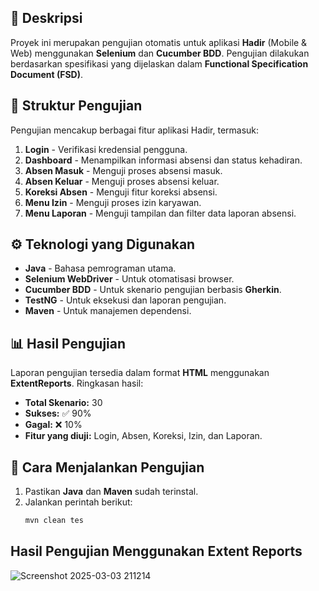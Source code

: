 ## 📌 Deskripsi
Proyek ini merupakan pengujian otomatis untuk aplikasi **Hadir** (Mobile & Web) menggunakan **Selenium** dan **Cucumber BDD**. Pengujian dilakukan berdasarkan spesifikasi yang dijelaskan dalam **Functional Specification Document (FSD)**.

## 📂 Struktur Pengujian
Pengujian mencakup berbagai fitur aplikasi Hadir, termasuk:
1. **Login** - Verifikasi kredensial pengguna.
2. **Dashboard** - Menampilkan informasi absensi dan status kehadiran.
3. **Absen Masuk** - Menguji proses absensi masuk.
4. **Absen Keluar** - Menguji proses absensi keluar.
5. **Koreksi Absen** - Menguji fitur koreksi absensi.
6. **Menu Izin** - Menguji proses izin karyawan.
7. **Menu Laporan** - Menguji tampilan dan filter data laporan absensi.

## ⚙️ Teknologi yang Digunakan
- **Java** - Bahasa pemrograman utama.
- **Selenium WebDriver** - Untuk otomatisasi browser.
- **Cucumber BDD** - Untuk skenario pengujian berbasis **Gherkin**.
- **TestNG** - Untuk eksekusi dan laporan pengujian.
- **Maven** - Untuk manajemen dependensi.

## 📊 Hasil Pengujian
Laporan pengujian tersedia dalam format **HTML** menggunakan **ExtentReports**. Ringkasan hasil:
- **Total Skenario:** 30
- **Sukses:** ✅ 90%
- **Gagal:** ❌ 10%
- **Fitur yang diuji:** Login, Absen, Koreksi, Izin, dan Laporan.

## 🚀 Cara Menjalankan Pengujian
1. Pastikan **Java** dan **Maven** sudah terinstal.
2. Jalankan perintah berikut:
   ```sh
   mvn clean tes

## Hasil Pengujian Menggunakan Extent Reports
![Screenshot 2025-03-03 211214](https://github.com/user-attachments/assets/2f8f20d1-c6d5-4ec4-b6d2-e60d839d98e7)
